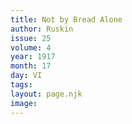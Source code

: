 ```yaml
---
title: Not by Bread Alone
author: Ruskin
issue: 25
volume: 4
year: 1917
month: 17
day: VI
tags:
layout: page.njk
image:
---
```





